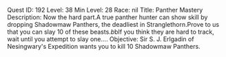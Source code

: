 Quest ID: 192
Level: 38
Min Level: 28
Race: nil
Title: Panther Mastery
Description: Now the hard part.A true panther hunter can show skill by dropping Shadowmaw Panthers, the deadliest in Stranglethorn.Prove to us that you can slay 10 of these beasts.$b$bIf you think they are hard to track, wait until you attempt to slay one....
Objective: Sir S. J. Erlgadin of Nesingwary's Expedition wants you to kill 10 Shadowmaw Panthers.
